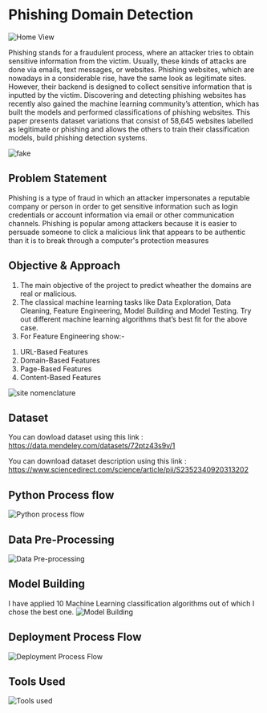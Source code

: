 
# Phishing Domain Detection

![Home View](https://user-images.githubusercontent.com/120026804/213914200-784427f4-548c-4571-b061-1a4955b85735.png)

Phishing stands for a fraudulent process, where an attacker tries to obtain sensitive information from the victim. Usually, these kinds of attacks are done via emails, text messages, or websites. Phishing websites, which are nowadays in a considerable rise, have the same look as legitimate sites. However, their backend is designed to collect sensitive information that is inputted by the victim. Discovering and detecting phishing websites has recently also gained the machine learning community’s attention, which has built the models and performed classifications of phishing websites. This paper presents dataset variations that consist of 58,645 websites labelled as legitimate or phishing and allows the others to train their classification models, 
build phishing detection systems.

![fake](https://user-images.githubusercontent.com/120026804/213918731-facea712-dbec-4d03-80b0-2229fef63b86.jpg)

## Problem Statement
Phishing is a type of fraud in which an attacker impersonates a reputable company or 
person in order to get sensitive information such as login credentials or account 
information via email or other communication channels. Phishing is popular among 
attackers because it is easier to persuade someone to click a malicious link that appears 
to be authentic than it is to break through a computer's protection measures

## Objective & Approach
1) The main objective of the project to predict wheather the domains are real or malicious.
2) The classical machine learning tasks like Data Exploration, Data Cleaning, 
Feature Engineering, Model Building and Model Testing. Try out different machine 
learning algorithms that’s best fit for the above case.
3) For Feature Engineering show:-
  1. URL-Based Features
  2. Domain-Based Features
  3. Page-Based Features
  4. Content-Based Features

![site nomenclature](https://user-images.githubusercontent.com/120026804/213918659-59596661-4cd4-46cf-83f3-366d11915d24.jpg)

## Dataset
You can dowload dataset using this link :
https://data.mendeley.com/datasets/72ptz43s9v/1

You can download dataset description using this link :
https://www.sciencedirect.com/science/article/pii/S2352340920313202

## Python Process flow 
![Python process flow](https://user-images.githubusercontent.com/120026804/213915901-9694ec5c-0a17-4e08-8e75-122eb6d8e881.png)

## Data Pre-Processing
![Data Pre-processing](https://user-images.githubusercontent.com/120026804/213920555-a24e22cc-55c1-48bf-927e-dac4e5c9a46b.png)

## Model Building
I have applied 10 Machine Learning classification algorithms out of which I chose the best one. 
![Model Building](https://user-images.githubusercontent.com/120026804/213919949-7c3677c4-e15b-4236-9744-e24823b6f8a0.png)

## Deployment Process Flow
![Deployment Process Flow](https://user-images.githubusercontent.com/120026804/213916555-65c59b7b-42e4-4af9-94d8-fe51e57da8f8.png)

## Tools Used
![Tools used](https://user-images.githubusercontent.com/120026804/213918240-b9d6e175-38d3-4b55-9d85-1bb75a4025b5.png)








